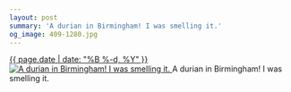 ```yaml
---
layout: post
summary: 'A durian in Birmingham! I was smelling it.'
og_image: 409-1280.jpg
---
```


<p>
 <time>
  <a href="/409">
   {{ page.date | date: "%B %-d, %Y" }}
  </a>
 </time>
 <a href="/409">
  <img alt="A durian in Birmingham! I was smelling it." sizes="(min-width: 700px) 50vw, calc(100vw - 2rem)" src="{{ site.assets_url }}/409-640.jpg" srcset="{{ site.assets_url }}/409-1280.jpg 1280w, {{ site.assets_url }}/409-960.jpg 960w, {{ site.assets_url }}/409-640.jpg 640w, {{ site.assets_url }}/409-320.jpg 320w"/>
 </a>
 <span>
  A durian in Birmingham! I was smelling it.
 </span>
</p>
